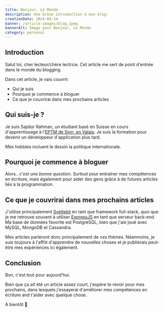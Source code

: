 ```yaml
---
title: Bonjour, Le Monde
description: Une brève introduction à mon blog.
creationDate: 2024-04-24
banner: /article-images/blog.jpeg
bannerAlt: Image pour Bonjour, Le Monde
category: personal
---
```


## Introduction

Salut toi, cher lecteur/chère lectrice. Cet article me sert de point d'entrée dans le monde du blogging.

Dans cet article, je vais couvrir:

-   Qui je suis
-   Pourquoi je commence à bloguer
-   Ce que je couvrirai dans mes prochains articles

## Qui suis-je ?

Je suis Sajidur Rahman, un étudiant basé en Suisse en cours d'apprentissage à
l'[EPTM de Sion, en Valais](https://eptm.ch). Je suis la formation pour devenir
un développeur d'application plus tard.

Mes hobbies incluent le dessin la politique internationale.

## Pourquoi je commence à bloguer

Alors.. _c'est une bonne question_. Surtout pour entraîner mes compétences en
écriture, mais également pour aider des gens grâce à de futures articles liés
à la programmation.

## Ce que je couvrirai dans mes prochains articles

J'utilise principalement [Sveltekit](https://kit.svelte.dev) en tant que
framework full-stack, quoi que je me retrouve souvent à utiliser
[ExpressJS](https://expressjs.com) en tant que serveur back-end. Ma base de
données favorite est PostgreSQL, bien que j'aie joué avec MySQL, MongoDB et
Cassandra.

Mes articles parleront donc principalement de ces thèmes. Néanmoins, je suis
toujours à l'affût d'apprendre de nouvelles choses et je publierais peut-être
mes expériences ici également.

## Conclusion

Bon, c'est tout pour aujourd'hui.

Bien que ça ait été un article assez court, j'espère te revoir pour mes
prochains, dans lesquels j'essayerai d'améliorer mes compétences en écriture
and t'aider avec quelque chose.

À bientôt 👋
